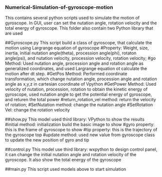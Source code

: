 ### Numerical-Simulation-of-gyroscope-motion
This contains several python scripts used to simulate the motion of gyroscope. In GUI, user can set the nutation angle, rotation velocity and the total energy of gyroscope. This folder also contain two Python library that are used

##Gyroscope.py
This script build a class of gyroscope, that calculate the motion using Largrange equation of gyroscope
#Property:
Weight, size, inertia, initial nutation angle(theta), procession angle(phi), rotaton angle(psi), and nutation velocity, procession velocity, rotation velocity;
#go Method:
Used nutation angle, procession angle and rotation angle as generalized coordinates, and used Largrange equation ot calculate the motion after dt step.
#GetPos Method: 
Performed coordinate transformation, which change nutation angle, procession angle and rotation angle as x,y,z in cartesian coordinate of Vpython
#GetPower Method: 
Used velocity of nutation, procession, rotation to obtain the kinetic energy of gyroscope, used nutation angle to get the potential energy of gyroscope, and returen the total power
#return_rotation_vel method: 
return the velocity of rotation;
#SetNutation method: 
change the nutation angle
#SetRotation Vel: 
change the rotation velocity

##show.py
This model used third library: VPython to show the results
#initial method: 
initialization build the basic image to show
#gyro property:
this is the frame of gyroscope to show
#tip property: 
this is the trajectory of the gyroscope top
#update method:
used new value from gyroscope class to update the new position of gyro and tip

##control.py
This model use third library: wxpython to design control panel, it can change the initial nutation angle and rotation velocity of the gyroscope. It also show the total energy of the gyroscope

##main.py
This script used models above to start simulation
